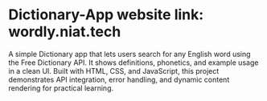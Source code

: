 # Dictionary-App website link: wordly.niat.tech
A simple Dictionary app that lets users search for any English word using the Free Dictionary API. It shows definitions, phonetics, and example usage in a clean UI. Built with HTML, CSS, and JavaScript, this project demonstrates API integration, error handling, and dynamic content rendering for practical learning.
